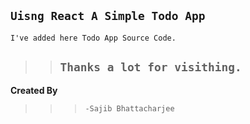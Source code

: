 ## `Uisng React A Simple Todo App` 
``` 
I've added here Todo App Source Code.
```

>> ## `Thanks a lot for visithing.` 
**Created By** 
>>> `-Sajib Bhattacharjee`
